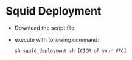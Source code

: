 # Squid Deployment

- Download the script file
- execute with following command:

      sh squid_deployment.sh [CIDR of your VPC]
